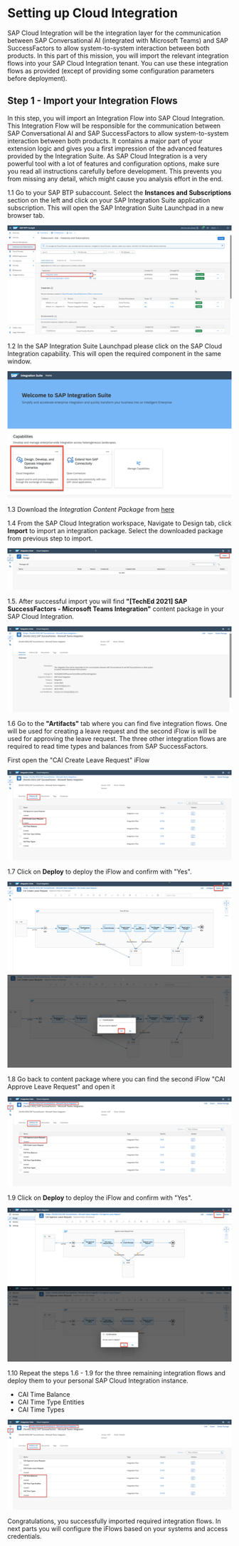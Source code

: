 # Setting up Cloud Integration

SAP Cloud Integration will be the integration layer for the communication between SAP Conversational AI (integrated with Microsoft Teams) and SAP SuccessFactors to allow system-to-system interaction between both products. In this part of this mission, you will import the relevant integration flows into your SAP Cloud Integration tenant. You can use these integration flows as provided (except of providing some configuration parameters before deployment).

## Step 1 - Import your Integration Flows
In this step, you will import an Integration Flow into SAP Cloud Integration. This Integration Flow will be responsible for the communication between SAP Conversational AI and SAP SuccessFactors to allow system-to-system interaction between both products. It contains a major part of your extension logic and gives you a first impression of the advanced features provided by the Integration Suite. As SAP Cloud Integration is a very powerful tool with a lot of features and configuration options, make sure you read all instructions carefully before development. This prevents you from missing any detail, which might cause you analysis effort in the end.

1.1 Go to your SAP BTP subaccount. Select the **Instances and Subscriptions** section on the left and click on your SAP Integration Suite application subscription. This will open the SAP Integration Suite Launchpad in a new browser tab.

![Open Cloud Integration](./images/cif_0010.png) 


1.2 In the SAP Integration Suite Launchpad please click on the SAP Cloud Integration capability. This will open the required component in the same window.

![Open Cloud Integration](./images/cif_0020.png) 

1.3 Download the *Integration Content Package* from [here](https://github.com/SAP-samples/btp-extend-workflow-cai-msteams/blob/advance-scope/Part1-CloudIntegration/files/integrationcontent.zip)


1.4 From the SAP Cloud Integration workspace, Navigate to Design tab, click **Import** to import an integration package. Select the downloaded package from previous step to import.

![Import iFlow](./images/cif_0040.png) 

1.5. After successful import you will find **"[TechEd 2021] SAP SuccessFactors - Microsoft Teams Integration"** content package in your SAP Cloud Integration.

![Import iFlow](./images/cif_0050.png) 

1.6 Go to the  **"Artifacts"** tab where you can find five integration flows. One will be used for creating a leave request and the second iFlow is will be used for approving the leave request. The three other integration flows are required to read time types and balances from SAP SuccessFactors. 

First open the "CAI Create Leave Request" iFlow

![CAI Create Leave Request](./images/cif_0060.png) 


1.7 Click on **Deploy** to deploy the iFlow and confirm with "Yes".

![Deploy the iFlow](./images/cif_0070.png) 
![Deploy the iFlow](./images/cif_0070_2.png) 

1.8 Go back to content package where you can find the second iFlow "CAI Approve Leave Request" and open it


![CAI Approve Leave Request](./images/cif_0080.png) 

1.9 Click on **Deploy** to deploy the iFlow and confirm with "Yes". 


![Deploy the iFlow](./images/cif_0090.png) 
![Deploy the iFlow](./images/cif_0090_2.png) 

1.10 Repeat the steps 1.6 - 1.9 for the three remaining integration flows and deploy them to your personal SAP Cloud Integration instance. 

* CAI Time Balance
* CAI Time Type Entities
* CAI Time Types

![Deploy the iFlow](./images/cif_0100.png) 

Congratulations, you successfully imported required integration flows. In next parts you will configure the iFlows based on your systems and access credentials.